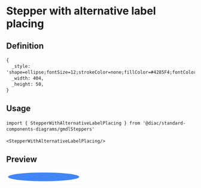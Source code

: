 # Stepper with alternative label placing

## Definition

```
{
  _style: 'shape=ellipse;fontSize=12;strokeColor=none;fillColor=#4285F4;fontColor=#ffffff;align=center;verticalAlign=middle;html=1;',
  _width: 404,
  _height: 50,
}
```

## Usage

```
import { StepperWithAlternativeLabelPlacing } from '@diac/standard-components-diagrams/gmdlSteppers'

<StepperWithAlternativeLabelPlacing/>
```

## Preview

<img src="./stepper-with-alternative-label-placing.png" width="200"/>
